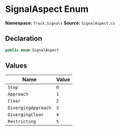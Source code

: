 # SignalAspect Enum

**Namespace:** `Track.Signals`
**Source:** `SignalAspect.cs`

## Declaration

```csharp
public enum SignalAspect
```

## Values

| Name | Value |
|------|-------|
| `Stop` | `0` |
| `Approach` | `1` |
| `Clear` | `2` |
| `DivergingApproach` | `3` |
| `DivergingClear` | `4` |
| `Restricting` | `5` |

